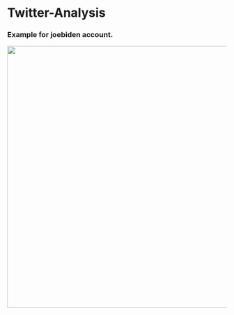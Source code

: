 # Twitter-Analysis

### Example for **joebiden** account.

<img width="600px" src="https://i.imgur.com/LMXW3C4.png"></img>
